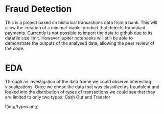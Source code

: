 # Fraud Detection

This is a project based on historical transactions data from a bank. This will allow the creation of a minimal-viable-product that detects fraudulant payments.
Currently is not possible to import the data to github due to its datafile size limit. However jupiter notebooks will still be able to demonstrate the outputs of the analysed data, allowing the peer review of the code.

# EDA

Through an investigation of the data frame we could observe interesting visualizations. Once we chose the data that was classified as fraudulent and looked into the distribution of types of transactions we could see that they are limited to only two types: Cash Out and Transfer

!(img/types.png)
